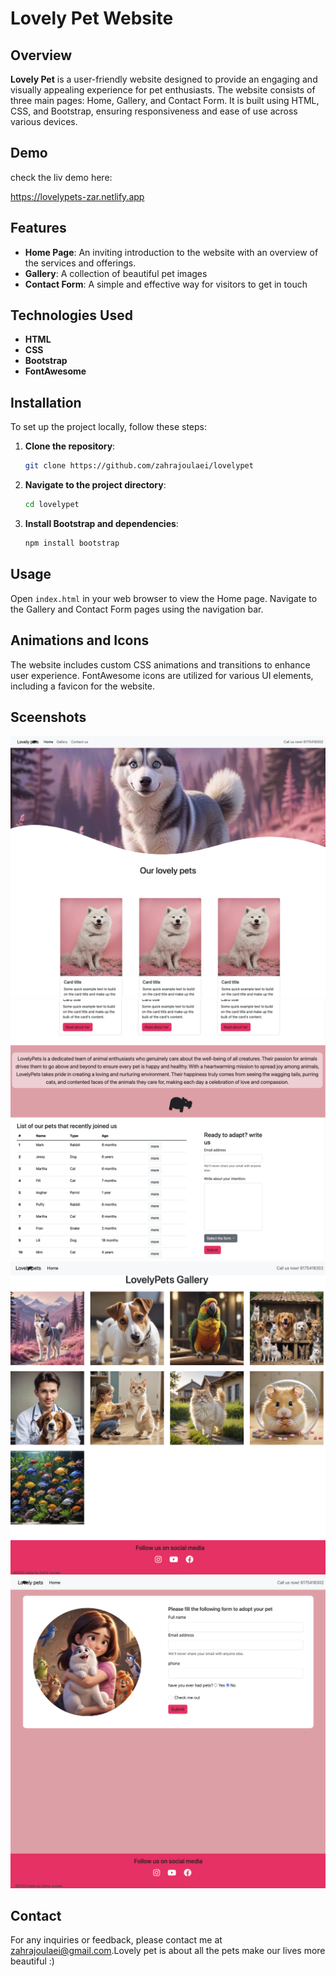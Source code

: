 # Lovely Pet Website

## Overview

**Lovely Pet** is a user-friendly website designed to provide an engaging and visually appealing experience for pet enthusiasts. The website consists of three main pages: Home, Gallery, and Contact Form. It is built using HTML, CSS, and Bootstrap, ensuring responsiveness and ease of use across various devices.




## Demo

check the liv demo here:

https://lovelypets-zar.netlify.app
## Features

- **Home Page**: An inviting introduction to the website with an overview of the services and offerings.
- **Gallery**: A collection of beautiful pet images
- **Contact Form**: A simple and effective way for visitors to get in touch

## Technologies Used

- **HTML**
- **CSS**
- **Bootstrap**
- **FontAwesome**

## Installation

To set up the project locally, follow these steps:

1. **Clone the repository**:
    ```sh
    git clone https://github.com/zahrajoulaei/lovelypet
    ```

2. **Navigate to the project directory**:
    ```sh
    cd lovelypet
    ```

3. **Install Bootstrap and dependencies**:
    ```sh
    npm install bootstrap
    ```

## Usage

Open `index.html` in your web browser to view the Home page. Navigate to the Gallery and Contact Form pages using the navigation bar.

## Animations and Icons

The website includes custom CSS animations and transitions to enhance user experience. FontAwesome icons are utilized for various UI elements, including a favicon for the website.

## Sceenshots

![Pages](./images/4.png)
![Pages](./images/3.png)
![Pages](./images/2.png)
![Pages](./images/1.png)


## Contact

For any inquiries or feedback, please contact me at [zahrajoulaei@gmail.com](mailto:zahrajoulaei@gmail.com).Lovely pet is about all the pets make our lives more beautiful :)
